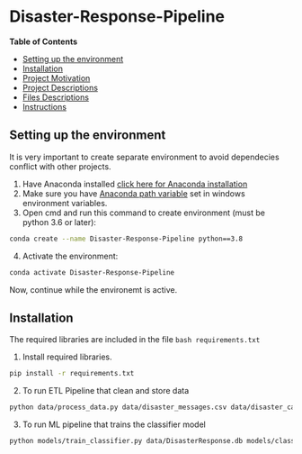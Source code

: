 # Disaster-Response-Pipeline
<!-- START doctoc generated TOC please keep comment here to allow auto update -->
<!-- DON'T EDIT THIS SECTION, INSTEAD RE-RUN doctoc TO UPDATE -->
**Table of Contents**

- [Setting up the environment](#setting-up-the-environment)
- [Installation](#installation)
- [Project Motivation](#project-motivation)
- [Project Descriptions](#project-descriptions)
- [Files Descriptions](#files-descriptions)
- [Instructions](#instructions)


<!-- END doctoc generated TOC please keep comment here to allow auto update -->



## Setting up the environment

It is very important to create separate environment to avoid dependecies conflict with other projects.
1. Have Anaconda installed [click here for Anaconda installation](https://www.anaconda.com)
2. Make sure you have [Anaconda path variable](https://www.geeksforgeeks.org/how-to-setup-anaconda-path-to-environment-variable/) set in windows environment variables. 
3. Open cmd and run this command to create environment (must be python 3.6 or later):
```bash
conda create --name Disaster-Response-Pipeline python==3.8 
```
4. Activate the environment:
```bash
conda activate Disaster-Response-Pipeline
```
Now, continue while the environemt is active.

## Installation

The required libraries are included in the file ```bash requirements.txt```

1. Install required libraries.
```bash
pip install -r requirements.txt
```
2. To run ETL Pipeline that clean and store data
```bash
python data/process_data.py data/disaster_messages.csv data/disaster_categories.csv data/DisasterResponse.db
```
3. To run ML pipeline that trains the classifier model
```bash
python models/train_classifier.py data/DisasterResponse.db models/classifier.pkl
```
